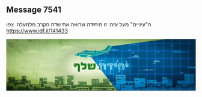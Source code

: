 ## Message 7541

ה"עיניים" מעל עזה:
זו היחידה שרואה את שדה הקרב מלמעלה. צפו
https://www.idf.il/141433

![Photo](7541/7541_photo.jpg)
